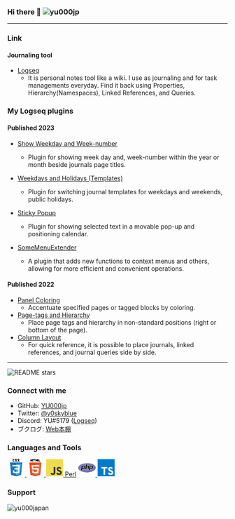 ### Hi there 👋 <img src="https://komarev.com/ghpvc/?username=yu000jp&label=Profile%20views&color=0e75b6&style=flat" alt="yu000jp" />

---

### Link

#### Journaling tool

- [Logseq](https://logseq.com/)
   - It is personal notes tool like a wiki. I use as journaling and for task managements everyday. Find it back using Properties, Hierarchy(Namespaces), Linked References, and Queries.

### My Logseq plugins

#### Published 2023

- [Show Weekday and Week-number](https://github.com/YU000jp/logseq-plugin-show-weekday-and-week-number)
   - Plugin for showing week day and, week-number within the year or month beside journals page titles.

- [Weekdays and Holidays (Templates)](https://github.com/YU000jp/logseq-plugin-weekdays-and-weekends)
   - Plugin for switching journal templates for weekdays and weekends, public holidays.
- [Sticky Popup](https://github.com/YU000jp/logseq-plugin-sticky-popup)
   - Plugin for showing selected text in a movable pop-up and positioning calendar.
- [SomeMenuExtender](https://github.com/YU000jp/logseq-plugin-some-menu-extender)
   - A plugin that adds new functions to context menus and others, allowing for more efficient and convenient operations.

#### Published 2022

- [Panel Coloring](https://github.com/YU000jp/logseq-plugin-panel-coloring)
   - Accentuate specified pages or tagged blocks by coloring.
- [Page-tags and Hierarchy](https://github.com/YU000jp/logseq-page-tags-and-hierarchy)
   - Place page tags and hierarchy in non-standard positions (right or bottom of the page).
- [Column Layout](https://github.com/YU000jp/Logseq-column-Layout)
   - For quick reference, it is possible to place journals, linked references, and journal queries side by side.

---

![README stars](https://github-readme-stats.vercel.app/api?username=YU000jp&theme=graywhite)

### Connect with me
* GitHub: [YU000jp](https://github.com/YU000jp)
* Twitter: [@y0skyblue](https://twitter.com/y0skyblue)
* Discord: YU#5179 ([Logseq](https://discord.gg/logseq))
* ブクログ: [Web本棚](https://booklog.jp/users/p510hv)

### Languages and Tools
<p align="left"> <a href="https://www.w3schools.com/css/" target="_blank" rel="noreferrer" title="CSS3"><img src="https://raw.githubusercontent.com/devicons/devicon/master/icons/css3/css3-original-wordmark.svg" alt="css3" width="40" height="40"/> </a> <a href="https://www.w3.org/html/" target="_blank" rel="noreferrer" title="HTML5"> <img src="https://raw.githubusercontent.com/devicons/devicon/master/icons/html5/html5-original-wordmark.svg" alt="html5" width="40" height="40"/> </a> <a href="https://developer.mozilla.org/en-US/docs/Web/JavaScript" target="_blank" rel="noreferrer" title="JavaScript"> <img src="https://raw.githubusercontent.com/devicons/devicon/master/icons/javascript/javascript-original.svg" alt="javascript" width="40" height="40"/> </a> <a href="https://www.perl.org/" target="_blank" rel="noreferrer" title="Perl"> Perl</a> <a href="https://www.php.net" target="_blank" rel="noreferrer" title="PHP"> <img src="https://raw.githubusercontent.com/devicons/devicon/master/icons/php/php-original.svg" alt="php" width="40" height="40"/> </a> <a href="https://www.typescriptlang.org/" target="_blank" rel="noreferrer" title="TypeScript"> <img src="https://raw.githubusercontent.com/devicons/devicon/master/icons/typescript/typescript-original.svg" alt="typescript" width="40" height="40"/> </a> </p>

### Support
<p><a href="https://www.buymeacoffee.com/yu000japan" title="Buy me a coffee"> <img align="left" src="https://cdn.buymeacoffee.com/buttons/v2/default-yellow.png" height="50" width="210" alt="yu000japan" /></a></p><br><br>
